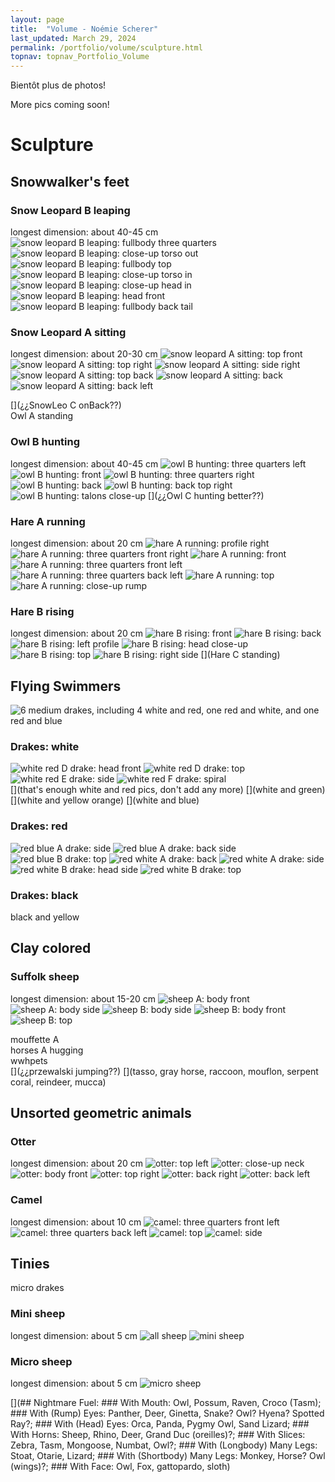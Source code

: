 ```yaml
---
layout: page
title:  "Volume - Noémie Scherer"
last_updated: March 29, 2024
permalink: /portfolio/volume/sculpture.html
topnav: topnav_Portfolio_Volume
---
```


Bientôt plus de photos!

More pics coming soon!

# Sculpture
## Snowwalker's feet
### Snow Leopard B leaping
longest dimension: about 40-45 cm
![snow leopard B leaping: fullbody three quarters](https://i.ibb.co/FmfNqXV/DEFAULT-AVA2593-0-jpg-wmb9bbdce7-b1a0-4a00-ac2b-b6d12c5d1e32.jpg)
![snow leopard B leaping: close-up torso out](https://i.ibb.co/CQPP2QR/DEFAULT-AVA2592-0-jpg-wm166f9f3b-f711-427d-aa71-575f8a7230ee.jpg)
![snow leopard B leaping: fullbody top](https://i.ibb.co/Bfnn1mV/DEFAULT-AVA2590-0-jpg-wm1bec8dc1-73a1-4409-9efe-b7c3fd118ade.jpg)
![snow leopard B leaping: close-up torso in](https://i.ibb.co/YRvfwB2/DEFAULT-AVA2601-0-jpg-wmbd85c72e-e9b4-4f25-a486-247d8ae59ebe.jpg)
![snow leopard B leaping: close-up head in](https://i.ibb.co/8xx7pxg/DEFAULT-AVA2602-0-jpg-wme9c3ad7f-6287-46e9-a836-ccd7b478101c.jpg)
![snow leopard B leaping: head front](https://i.ibb.co/pWVKwxr/DEFAULT-AVA2564-0-jpg-wm6bc4d82f-ee23-48f9-9ee1-4f211377fb29.jpg)
![snow leopard B leaping: fullbody back tail](https://i.ibb.co/NntfPPY/DEFAULT-AVA2605-0-jpg-wm650212d3-0f65-4048-8638-bb2167cc7a44.jpg)
### Snow Leopard A sitting
longest dimension: about 20-30 cm
![snow leopard A sitting: top front](https://i.ibb.co/mDK2602/DEFAULT-AVA2713-0-jpg-wmef7ea598-ae7c-45d4-a6be-e98f850a96a4.jpg)
![snow leopard A sitting: top right](https://i.ibb.co/mXW9LzL/DEFAULT-AVA2729-0-jpg-wma357e396-8d94-47c9-b9a1-89924e978b97.jpg)
![snow leopard A sitting: side right](https://i.ibb.co/ZHfrJHk/DEFAULT-AVA2758-0-jpg-wm27b43324-8b03-4802-865a-065bc7e317b6.jpg)
![snow leopard A sitting: top back](https://i.ibb.co/FsBq51c/DEFAULT-AVA2739-0-jpg-wm37f911aa-1549-4d05-b264-7bd6a312f18c.jpg)
![snow leopard A sitting: back](https://i.ibb.co/d7dD1XZ/DEFAULT-AVA2763-0-jpg-wmf547ae2f-e860-431c-b140-104698d8ba22.jpg)
![snow leopard A sitting: back left](https://i.ibb.co/dfKMWCt/DEFAULT-AVA2749-0-jpg-wm5c1bfcf0-4466-4f2d-9374-8eb6d41bba73.jpg)

[](¿¿SnowLeo C onBack??)
[](¿¿Lynx??)  
Owl A standing  
### Owl B hunting  
longest dimension: about 40-45 cm
![owl B hunting: three quarters left](https://i.ibb.co/61YMRcQ/DEFAULT-AVA2624-0-jpg-wme07b6fe0-d7c8-4aad-95e4-245be142ccd9.jpg)
![owl B hunting: front](https://i.ibb.co/FndRF4k/DEFAULT-AVA2622-0-jpg-wm86fd254f-425d-4d0f-9461-3e9ff75e401c.jpg)
![owl B hunting: three quarters right](https://i.ibb.co/y88V9ng/DEFAULT-AVA2617-0-jpg-wm0a88cb15-2661-4818-8c05-dd4303d7e7cf.jpg)
![owl B hunting: back](https://i.ibb.co/T1gqmbg/DEFAULT-AVA2628-0-jpg-wm2e60f68a-f5cd-4f9e-9231-5208d4af1425.jpg)
![owl B hunting: back top right](https://i.ibb.co/3pvDbFy/DEFAULT-AVA2633-0-jpg-wm2ce99a53-2591-4c3a-be58-b232f21b6779.jpg)
![owl B hunting: talons close-up](https://i.ibb.co/ydhStKp/DEFAULT-AVA2626-0-jpg-wmf2e766dc-c8f7-4fad-bd65-1c8862512138.jpg)
[](¿¿Owl C hunting better??)
### Hare A running  
longest dimension: about 20 cm
![hare A running: profile right](https://i.ibb.co/kJKy6hH/DEFAULT-AVA2679-0-jpg-wm10d11fe6-926e-4b21-a440-0da5d470a864.jpg)
![hare A running: three quarters front right](https://i.ibb.co/rkqXQYf/DEFAULT-AVA2664-0-jpg-wmfa73ce99-75c0-4540-93ef-0d6b44660589.jpg)
![hare A running: front](https://i.ibb.co/fNtZr2J/DEFAULT-AVA2657-0-jpg-wmb334dedc-a2ce-4dd9-9ddf-20d254656021.jpg)
![hare A running: three quarters front left](https://i.ibb.co/QfY3WXd/DEFAULT-AVA2641-0-jpg-wm3a6f667d-4ebf-4460-b8f2-57b9c7860d15.jpg)
![hare A running: three quarters back left](https://i.ibb.co/KqxLYL9/DEFAULT-AVA2645-0-jpg-wmfe0c09b7-8752-49b1-9c4a-d67b8fc54363.jpg)
![hare A running: top](https://i.ibb.co/SnnYMqf/DEFAULT-AVA2648-0-jpg-wm996ea03f-15dd-470f-aa5f-6bbb678f4a01.jpg)
![hare A running: close-up rump](https://i.ibb.co/nMzzmRm/DEFAULT-AVA2670-0-jpg-wmffcb548a-8dca-4043-9a52-8ce83235bac0.jpg)
  
### Hare B rising
longest dimension: about 20 cm
![hare B rising: front](https://i.ibb.co/51dLLhm/DEFAULT-AVA2680-0-jpg-wm1f647cb0-bfef-4555-a118-ccb2404d3820.jpg)
![hare B rising: back](https://i.ibb.co/TBF2whh/DEFAULT-AVA2685-0-jpg-wmf05f6414-bdac-4c2e-8877-b1019ced17bf.jpg)
![hare B rising: left profile](https://i.ibb.co/YyvGhMN/DEFAULT-AVA2687-0-jpg-wm189f3188-cce6-49d0-a46c-045b93a6c95e.jpg)
![hare B rising: head close-up](https://i.ibb.co/fDt9wLY/DEFAULT-AVA2692-0-jpg-wmbe7e05a7-d3d6-423f-9978-adcad585837b.jpg)
![hare B rising: top](https://i.ibb.co/Fz7KMmL/DEFAULT-AVA2699-0-jpg-wmcfc1e4da-010e-4258-a60b-82cfbe7e1af4.jpg)
![hare B rising: right side](https://i.ibb.co/v3QrJ0T/DEFAULT-AVA2708-0-jpg-wmd4b7b9dd-335d-4f7c-88ce-42a2d5e83549.jpg)
[](Hare C standing)

## Flying Swimmers
![6 medium drakes, including 4 white and red, one red and white, and one red and blue](https://i.ibb.co/fxKQ6cg/DEFAULTIMG-0483-wm3b7e62ef-0396-45ee-8dad-c11fc6963085.jpg)
### Drakes: white
![white red D drake: head front](https://i.ibb.co/W0kh2zc/DEFAULTIMG-0453-wma0ee2029-d5b9-4dd9-914a-013e9b1b0d2e.jpg)
![white red D drake: top](https://i.ibb.co/gw0ZPmd/MEDIUMIMG-0452-wm25d0595d-ac91-4794-96d3-17fc9f5ff7d8.jpg)
![white red  E drake: side](https://i.ibb.co/VpnhzfL/DEFAULTIMG-0456-wm10134921-ce02-4094-8847-9a607be79413.jpg)
![white red F drake: spiral](https://i.ibb.co/XZm9n9X/DEFAULTIMG-0479-wm0283e5fa-e1c4-4a52-817b-c8b41f701bc4.jpg)  
[](that's enough white and red pics, don't add any more)
[](white and green)
[](white and yellow orange)
[](white and blue)
### Drakes: red
![red blue A drake: side](https://i.ibb.co/yXRp2f4/DEFAULTIMG-0450-wm384afda8-bfc4-4fc9-89fa-c6d6a0e92eb5.jpg)
![red blue A drake: back side](https://i.ibb.co/Yj1H0Dx/DEFAULTIMG-0447-wm194d4da9-6be7-463e-b7d9-d04a6164123d.jpg)
![red blue B drake: top](https://i.ibb.co/mvxG3Zt/DEFAULTIMG-0464-wm342e4125-b9ec-4f85-92d9-9a26cf73b181.jpg)
![red white A drake: back](https://i.ibb.co/86V25VC/DEFAULTIMG-0460-wm96cae19d-b0ae-4a85-b693-74acfb2527d2.jpg)
![red white A drake: side](https://i.ibb.co/swKtgv6/DEFAULTIMG-0461-wm1ca258ff-00aa-4fdf-afd5-365ea64dd4f4.jpg)
![red white B drake: head side](https://i.ibb.co/jg1Lm7d/DEFAULTIMG-0470-wm44354014-c0f9-42fd-acff-0c0c12f735a7.jpg)
![red white B drake: top](https://i.ibb.co/TWsBrc4/DEFAULTIMG-0469-wmbc7cb9ff-ffaa-4922-bc49-9b09caf63677.jpg)
### Drakes: black
black and yellow  

## Clay colored
### Suffolk sheep
longest dimension: about 15-20 cm
![sheep A: body front](https://i.ibb.co/MM4tk6x/DEFAULT-AVA2773-0-jpg-wm-idc34bf1fa-ad0d-459d-817a-7681c54a247f.jpg)
![sheep A: body side](https://i.ibb.co/Q9r4K1t/DEFAULT-AVA2776-0-jpg-wm-id08070e04-e013-463c-8d95-66fad8936de9.jpg)
![sheep B: body side](https://i.ibb.co/tBjtkxS/DEFAULT-AVA2765-0-jpg-wm-idac41fdd7-6cbb-47c3-8f69-8e976ac3ef81.jpg)
![sheep B: body front](https://i.ibb.co/XJMS3L5/DEFAULT-AVA2768-0-jpg-wm-id494ef786-5570-4bec-85d7-b712932a71f3.jpg)
![sheep B: top](https://i.ibb.co/qxkzH0p/DEFAULT-AVA2770-0-jpg-wm-idc1424e37-9af9-4c3b-b76c-4ce471c58599.jpg)
  
mouffette A  
horses A hugging  
wwhpets  
[](¿¿przewalski jumping??)
[](¿¿lycaon??)
[](tasso, gray horse, raccoon, mouflon, serpent coral, reindeer, mucca)

## Unsorted geometric animals
### Otter
longest dimension: about 20 cm
![otter: top left](https://i.ibb.co/TMNdh1H/DEFAULT-AVA2827-0-jpg-wm7419cfd9-5fa2-43e7-9781-b5983acf8614.jpg)
![otter: close-up neck](https://i.ibb.co/7zPn21H/DEFAULT-AVA2835-0-jpg-wm843c0d9f-86c9-44d7-89cf-90dd562d27a2.jpg)
![otter: body front](https://i.ibb.co/jTSjHZw/DEFAULT-AVA2849-0-jpg-wmd9551151-dcb0-47b2-abe1-4aef8329caa2.jpg)
![otter: top right](https://i.ibb.co/r3LWkMb/DEFAULT-AVA2830-0-jpg-wma50d7504-70ff-4adf-906e-fad4a2c23a98.jpg)
![otter: back right](https://i.ibb.co/hy783LC/DEFAULT-AVA2853-0-jpg-wm57aa84e4-cb8a-459c-a5bb-b20f3779fdaf.jpg)
![otter: back left](https://i.ibb.co/Xx6fPQR/DEFAULT-AVA2851-0-jpg-wm53b9ca6a-83d6-4974-a60d-caa44c307fa7.jpg)
### Camel
longest dimension: about 10 cm
![camel: three quarters front left](https://i.ibb.co/svhK7NR/DEFAULT-AVA2792-0-jpg-wmac0819e0-67f1-486d-bca4-1109a611a395.jpg)
![camel: three quarters back left](https://i.ibb.co/2q6SRwd/DEFAULT-AVA2797-0-jpg-wmc7233c95-f4b1-4127-9937-d2f0775c2655.jpg)
![camel: top](https://i.ibb.co/31xgNvK/DEFAULT-AVA2800-0-jpg-wm9f749fc6-4572-47a6-a228-ab16e9283416.jpg)
![camel: side](https://i.ibb.co/kJVH9V0/DEFAULT-AVA2805-0-jpg-wma22c247e-0fd6-46d4-bd26-87a0ca9b9ecc.jpg)

## Tinies
micro drakes  

### Mini sheep  
longest dimension: about 5 cm
![all sheep](https://i.ibb.co/TqS7Hz1/DEFAULT-AVA2778-0-jpg-wm7937856a-4a53-4267-9e52-944c23470e53.jpg)
![mini sheep](https://i.ibb.co/L0J3Msq/DEFAULT-AVA2788-wmfc6ac185-3fe4-4133-a005-ece105e913b2.jpg)

### Micro sheep
longest dimension: about 5 cm
![micro sheep](https://i.ibb.co/PCrq2Q1/DEFAULT-AVA2782-wm6cc039ce-fe7c-49b5-92e3-f1071b6c0e95.jpg)

[](## Nightmare Fuel: ### With Mouth: Owl, Possum, Raven, Croco (Tasm); ### With (Rump) Eyes: Panther, Deer, Ginetta, Snake? Owl? Hyena? Spotted Ray?; ### With (Head) Eyes: Orca, Panda, Pygmy Owl, Sand Lizard; ### With Horns: Sheep, Rhino, Deer, Grand Duc (oreilles)?; ### With Slices: Zebra, Tasm, Mongoose, Numbat, Owl?; ### With (Longbody) Many Legs: Stoat, Otarie, Lizard; ### With (Shortbody) Many Legs: Monkey, Horse? Owl (wings)?; ### With Face: Owl, Fox, gattopardo, sloth)
